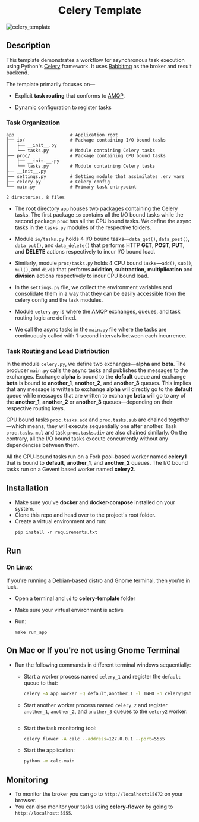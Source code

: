 <div align="center">
   <h1>Celery Template</h1>
</div>



![celery_template](https://user-images.githubusercontent.com/30027932/112757199-888dd000-900a-11eb-94f0-ad22e353ba85.png)


## Description

This template demonstrates a workflow for asynchronous task execution using Python's [Celery](https://docs.celeryproject.org/en/stable/) framework. It uses [Rabbitmq](https://www.rabbitmq.com/) as the broker and result backend.

The template primarily focuses on—

* Explicit **task routing** that conforms to [AMQP](https://en.wikipedia.org/wiki/Advanced_Message_Queuing_Protocol).

* Dynamic configuration to register tasks


### Task Organization

```
app                     # Application root
├── io/                 # Package containing I/O bound tasks
│   ├── __init__.py
│   └── tasks.py        # Module containing Celery tasks
├── proc/               # Package containing CPU bound tasks
│   ├── __init.__.py
│   └── tasks.py        # Module containing Celery tasks
├── __init__.py
├── settings.py         # Setting module that assimilates .env vars
├── celery.py           # Celery config
└── main.py             # Primary task entrypoint

2 directories, 8 files
```

* The root directory `app` houses two packages containing the Celery tasks. The first package `io` contains all the I/O bound tasks while the second package `proc` has all the CPU bound tasks. We define the async tasks in the `tasks.py` modules of the respective folders.

* Module `io/tasks.py` holds 4 I/O bound tasks—`data_get()`, `data_post()`, `data_put()`, and `data_delete()` that performs HTTP **GET**, **POST**, **PUT**, and **DELETE** actions respectively to incur I/O bound load.

* Similarly, module `proc/tasks.py` holds 4 CPU bound tasks—`add()`, `sub()`, `mul()`, and `div()` that performs **addition**, **subtraction**, **multiplication** and **division** actions respectively to incur CPU bound load.

* In the `settings.py` file, we collect the environment variables and consolidate them in a way that they can be easily accessible from the celery config and the task modules.

* Module `celery.py` is where the AMQP exchanges, queues, and task routing logic are defined.

* We call the async tasks in the `main.py` file where the tasks are continuously called with 1-second intervals between each incurrence.

### Task Routing and Load Distribution

In the module `celery.py`, we define two exchanges—**alpha** and **beta**. The producer `main.py` calls the async tasks and publishes the messages to the exchanges. Exchange **alpha** is bound to the **default** queue and exchange **beta** is bound to **another_1**, **another_2**, and **another_3** queues. This implies that any message is written to exchange **alpha** will directly go to the **default** queue while messages that are written to exchange **beta** will go to any of the **another_1**, **another_2** or **another_3** queues—depending on their respective routing keys.

CPU bound tasks `proc.tasks.add` and `proc.tasks.sub` are chained together—which means, they will execute sequentially one after another. Task `proc.tasks.mul` and task `proc.tasks.div` are also chained similarly. On the contrary, all the I/O bound tasks execute concurrently without any dependencies between them.

All the CPU-bound tasks run on a Fork pool-based worker named **celery1** that is bound to **default**, **another_1**, and **another_2** queues. The I/O bound tasks run on a Gevent based worker named **celery2**.

## Installation

* Make sure you've **docker** and **docker-compose** installed on your system.
* Clone this repo and head over to the project's root folder.
* Create a virtual environment and run:
    ```
    pip install -r requirements.txt
    ```

## Run

### On Linux

If you're running a Debian-based distro and Gnome terminal, then you're in luck.

* Open a terminal and `cd` to **celery-template** folder
* Make sure your virtual environment is active
* Run:

    ```
    make run_app
    ```

## On Mac or If you're not using Gnome Terminal

* Run the following commands in different terminal windows sequentially:

    * Start a worker process named `celery_1` and register the `default` queue to that:

        ```bash
        celery -A app worker -Q default,another_1 -l INFO -n celery1@%h --concurrency=2
        ```

    * Start another worker process named `celery_2` and register `another_1`, `another_2`, and `another_3` queues to the `celery2` worker:

        ```bash
        ```

    * Start the task monitoring tool:

        ```bash
        celery flower -A calc --address=127.0.0.1 --port=5555
        ```

    * Start the application:

        ```bash
        python -m calc.main
        ```

## Monitoring

* To monitor the broker you can go to `http://localhost:15672` on your browser.
* You can also monitor your tasks using **celery-flower** by going to `http://localhost:5555`.
